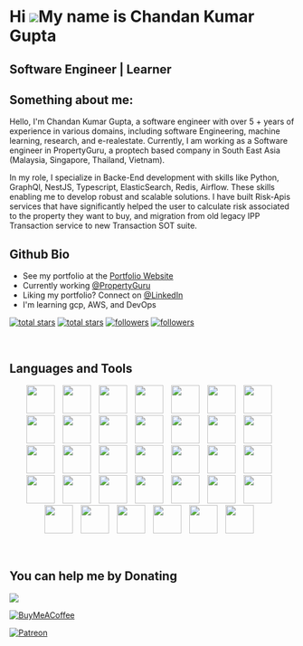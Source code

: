 # Hi ![](https://user-images.githubusercontent.com/18350557/176309783-0785949b-9127-417c-8b55-ab5a4333674e.gif)My name is Chandan Kumar Gupta

## Software Engineer | Learner 

<h2>Something about me:</h2>

Hello, I'm Chandan Kumar Gupta, a software engineer with over 5 + years of experience in various domains, including software Engineering, machine learning, research, and e-realestate. Currently, I am working as a Software engineer in PropertyGuru, a proptech based company in South East Asia (Malaysia, Singapore,  Thailand, Vietnam).

In my role, I specialize in Backe-End development with skills like Python, GraphQl, NestJS, Typescript, ElasticSearch, Redis, Airflow.  These skills enabling me to develop robust and scalable solutions. I have built Risk-Apis services that have significantly helped the user to calculate risk associated to the property they want to buy, and migration from old legacy IPP Transaction service to new Transaction SOT suite.

<h2>Github Bio</h2>

- See my portfolio at the [Portfolio Website](https://www.linkedin.com/in/-chandan-kumar-gupta/)
- Currently working [@PropertyGuru](https://www.propertyguru.com.sg/)
- Liking my portfolio? Connect on [@LinkedIn](https://www.linkedin.com/in/-chandan-kumar-gupta/)
- I'm learning gcp, AWS, and DevOps

<p align="left">
  <a href="https://github.com/itsckgupta?tab=repositories&sort=stargazers#gh-light-mode-only">
    <img alt="total stars" title="Total stars on GitHub" src="https://github.com/itsckgupta?tab=stars?color=3ea97d&style=for-the-badge&labelColor=40b682&logo=star#gh-light-mode-only"/></a>

  <a href="https://github.com/itsckgupta?tab=repositories&sort=stargazers#gh-dark-mode-only">
    <img alt="total stars" title="Total stars on GitHub" src="https://custom-icon-badges.demolab.com/github/stars/itsckgupta?color=c691e9&style=for-the-badge&labelColor=655489&logo=star#gh-dark-mode-only"/></a>

  <a href="https://github.com/itsckgupta?tab=followers#gh-light-mode-only">
    <img alt="followers" title="Follow me on Github" src="https://custom-icon-badges.demolab.com/github/followers/itsckgupta?color=2c4954&labelColor=2c3e50&style=for-the-badge&logo=person-add&label=Follow&logoColor=white#gh-light-mode-only"/></a>

  <a href="https://github.com/itsckgupta?tab=followers#gh-dark-mode-only">
    <img alt="followers" title="Follow me on Github" src="https://custom-icon-badges.demolab.com/github/followers/itsckgupta?color=f9e692&labelColor=f9e692&style=for-the-badge&logo=person-add&label=Follow&logoColor=white#gh-dark-mode-only"/></a>
</p>

<br />
<h2>Languages and Tools</h2>
<p align="center">

<img width="50px" style="padding-right: 10px;" src="https://skillicons.dev/icons?i=js"  />
<img width="50px" style="padding-right: 10px;" src="https://skillicons.dev/icons?i=html"  />
<img width="50px" style="padding-right: 10px;" src="https://skillicons.dev/icons?i=css"  />
<img width="50px" style="padding-right: 10px;" src="https://skillicons.dev/icons?i=bootstrap"  />
<img width="50px" style="padding-right: 10px;" src="https://skillicons.dev/icons?i=ts"  />
<img width="50px" style="padding-right: 10px;" src="https://skillicons.dev/icons?i=py"  />
<img width="50px" style="padding-right: 10px;" src="https://skillicons.dev/icons?i=express"  />
<img width="50px" style="padding-right: 10px;" src="https://skillicons.dev/icons?i=nest"  />
<img width="50px" style="padding-right: 10px;" src="https://skillicons.dev/icons?i=figma"  />
<img width="50px" style="padding-right: 10px;" src="https://skillicons.dev/icons?i=git"  />
<img width="50px" style="padding-right: 10px;" src="https://skillicons.dev/icons?i=github"  />
<img width="50px" style="padding-right: 10px;" src="https://skillicons.dev/icons?i=java"  />
<img width="50px" style="padding-right: 10px;" src="https://skillicons.dev/icons?i=mongodb"  />
<img width="50px" style="padding-right: 10px;" src="https://skillicons.dev/icons?i=mysql"  />
<img width="50px" style="padding-right: 10px;" src="https://skillicons.dev/icons?i=postgres"  />
<img width="50px" style="padding-right: 10px;" src="https://skillicons.dev/icons?i=redis"  />
<img width="50px" style="padding-right: 10px;" src="https://skillicons.dev/icons?i=linux"  />
<img width="50px" style="padding-right: 10px;" src="https://skillicons.dev/icons?i=nextjs"  />
<img width="50px" style="padding-right: 10px;" src="https://skillicons.dev/icons?i=react"  />
<img width="50px" style="padding-right: 10px;" src="https://skillicons.dev/icons?i=solidity"  />
<img width="50px" style="padding-right: 10px;" src="https://skillicons.dev/icons?i=vscode"  />
<img width="50px" style="padding-right: 10px;" src="https://skillicons.dev/icons?i=firebase"  />
<img width="50px" style="padding-right: 10px;" src="https://skillicons.dev/icons?i=aws"  />
<img width="50px" style="padding-right: 10px;" src="https://skillicons.dev/icons?i=docker"  />
<img width="50px" style="padding-right: 10px;" src="https://skillicons.dev/icons?i=nginx"  />
<img width="50px" style="padding-right: 10px;" src="https://skillicons.dev/icons?i=jest"  />
<img width="50px" style="padding-right: 10px;" src="https://skillicons.dev/icons?i=md"  />
<img width="50px" style="padding-right: 10px;" src="https://skillicons.dev/icons?i=nodejs"  />
<img width="50px" style="padding-right: 10px;" src="https://skillicons.dev/icons?i=postman"  />
<img width="50px" style="padding-right: 10px;" src="https://skillicons.dev/icons?i=vim"  />
<img width="50px" style="padding-right: 10px;" src="https://skillicons.dev/icons?i=elasticsearch"  />
<img width="50px" style="padding-right: 10px;" src="https://skillicons.dev/icons?i=docker"  />
<img width="50px" style="padding-right: 10px;" src="https://skillicons.dev/icons?i=php"  />
<img width="50px" style="padding-right: 10px;" src="https://skillicons.dev/icons?i=npm"  />

</p>
<br />

## You can help me by Donating

[![](https://visitcount.itsvg.in/api?id=itsckgupta&label=Profile%20Views&color=0&icon=0&pretty=false)](https://visitcount.itsvg.in)


[![BuyMeACoffee](https://img.shields.io/badge/Buy%20Me%20a%20Coffee-ffdd00?style=for-the-badge&logo=buy-me-a-coffee&logoColor=black)](https://buymeacoffee.com/itsckgupta)

[![Patreon](https://img.shields.io/badge/Patreon-F96854?style=for-the-badge&logo=patreon&logoColor=white)](https://patreon.com/itsckgupta)

